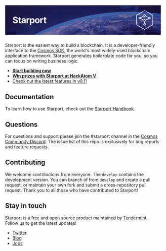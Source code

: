 # ![Starport](./assets/starport.jpg)

Starport is the easiest way to build a blockchain. It is a developer-friendly interface to the [Cosmos SDK](https://github.com/cosmos/cosmos-sdk), the world's most widely-used blockchain application framework. Starport generates boilerplate code for you, so you can focus on writing business logic.

* [**Start building now**](https://gitpod.io/#https://github.com/tendermint/starport/)
* [**Win prizes with Starport at HackAtom V**](https://five.hackatom.org)
* [Check out the latest features in v0.11](https://www.youtube.com/watch?v=rmbPjCGDXek)

## Documentation

To learn how to use Starport, check out the [Starport Handbook](/docs/README.md).

## Questions

For questions and support please join the #starport channel in the [Cosmos Community Discord](https://discord.com/invite/W8trcGV). The issue list of this repo is exclusively for bug reports and feature requests.

## Contributing

We welcome contributions from everyone. The `develop` contains the development version. You can branch of from `develop` and create a pull request, or maintain your own fork and submit a cross-repository pull request. Thank you to all those who have contributed to Starport!

## Stay in touch

Starport is a free and open source product maintained by [Tendermint](https://tendermint.com). Follow us to get the latest updates!

- [Twitter](https://twitter.com/tendermint_team)
- [Blog](https://medium.com/tendermint)
- [Jobs](https://tendermint.com/careers)
